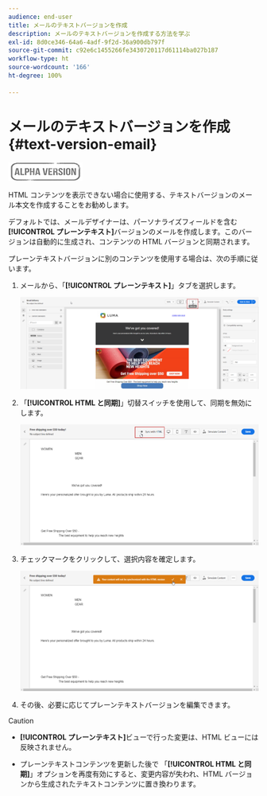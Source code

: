 ```yaml
---
audience: end-user
title: メールのテキストバージョンを作成
description: メールのテキストバージョンを作成する方法を学ぶ
exl-id: 8d0ce346-64a6-4adf-9f2d-36a900db797f
source-git-commit: c92e6c1455266fe3430720117d61114ba027b187
workflow-type: ht
source-wordcount: '166'
ht-degree: 100%

---
```


# メールのテキストバージョンを作成 {#text-version-email}

![](../assets/do-not-localize/badge.png)

HTML コンテンツを表示できない場合に使用する、テキストバージョンのメール本文を作成することをお勧めします。

デフォルトでは、メールデザイナーは、パーソナライズフィールドを含む&#x200B;**[!UICONTROL プレーンテキスト]**&#x200B;バージョンのメールを作成します。このバージョンは自動的に生成され、コンテンツの HTML バージョンと同期されます。

プレーンテキストバージョンに別のコンテンツを使用する場合は、次の手順に従います。

1. メールから、「**[!UICONTROL プレーンテキスト]**」タブを選択します。

   ![](assets/text_version_3.png)

1. 「**[!UICONTROL HTML と同期]**」切替スイッチを使用して、同期を無効にします。

   ![](assets/text_version_1.png)

1. チェックマークをクリックして、選択内容を確定します。

   ![](assets/text_version_2.png)

1. その後、必要に応じてプレーンテキストバージョンを編集できます。

>[!CAUTION]
>
>* **[!UICONTROL プレーンテキスト]**&#x200B;ビューで行った変更は、HTML ビューには反映されません。
>
>* プレーンテキストコンテンツを更新した後で 「**[!UICONTROL HTML と同期]**」オプションを再度有効にすると、変更内容が失われ、HTML バージョンから生成されたテキストコンテンツに置き換わります。

